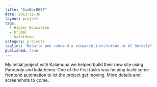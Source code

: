 ```yaml
---
title: "SinBerBEST"
date: 2013-11-30
layout: project
tags:
  - Higher Education
  - Drupal
  - kalatheme
category: projects
tagline: "Rebuild and rebrand a research institution at UC Berkely"
published: true
---
```


My initial project with Kalamuna we helped build their new site using Panopoly and kalatheme. One of the first tasks was helping build some frontend automation to let the project get moving. More details and screenshots to come.
